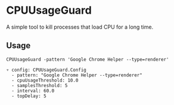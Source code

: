 # CPUUsageGuard

A simple tool to kill processes that load CPU for a long time.

## Usage

```
CPUUsageGuard -pattern 'Google Chrome Helper --type=renderer'
```

```
▿ config: CPUUsageGuard.Config
  - pattern: "Google Chrome Helper --type=renderer"
  - cpuUsageThreshold: 10.0
  - samplesThreshold: 5
  - interval: 60.0
  - topDelay: 5
```
